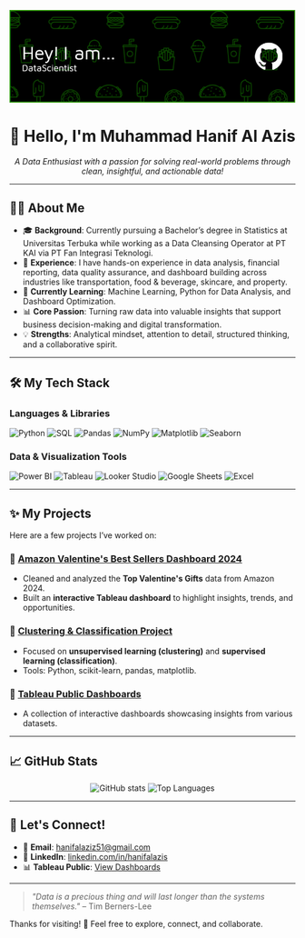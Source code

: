 ![Header Image](https://github.com/hanifalazis/hanifalazis/blob/main/github-header-image.png)

<h1 align="center">👋 Hello, I'm Muhammad Hanif Al Azis</h1>
<p align="center">
  <i>A Data Enthusiast with a passion for solving real-world problems through clean, insightful, and actionable data!</i>
</p>

---

## 🧑‍💻 About Me
- 🎓 **Background**: Currently pursuing a Bachelor’s degree in Statistics at Universitas Terbuka while working as a Data Cleansing Operator at PT KAI via PT Fan Integrasi Teknologi.
- 🧠 **Experience**: I have hands-on experience in data analysis, financial reporting, data quality assurance, and dashboard building across industries like transportation, food & beverage, skincare, and property.
- 🌱 **Currently Learning**: Machine Learning, Python for Data Analysis, and Dashboard Optimization.
- 📊 **Core Passion**: Turning raw data into valuable insights that support business decision-making and digital transformation.
- 💡 **Strengths**: Analytical mindset, attention to detail, structured thinking, and a collaborative spirit.

---

## 🛠️ My Tech Stack

### Languages & Libraries
![Python](https://img.shields.io/badge/-Python-3776AB?style=for-the-badge&logo=python&logoColor=white)
![SQL](https://img.shields.io/badge/-SQL-003B57?style=for-the-badge&logo=postgresql&logoColor=white)
![Pandas](https://img.shields.io/badge/-Pandas-150458?style=for-the-badge&logo=pandas&logoColor=white)
![NumPy](https://img.shields.io/badge/-NumPy-013243?style=for-the-badge&logo=numpy&logoColor=white)
![Matplotlib](https://img.shields.io/badge/-Matplotlib-11557C?style=for-the-badge&logo=python&logoColor=white)
![Seaborn](https://img.shields.io/badge/-Seaborn-3D646F?style=for-the-badge&logo=python&logoColor=white)

### Data & Visualization Tools
![Power BI](https://img.shields.io/badge/-PowerBI-F2C811?style=for-the-badge&logo=powerbi&logoColor=black)
![Tableau](https://img.shields.io/badge/-Tableau-E97627?style=for-the-badge&logo=tableau&logoColor=white)
![Looker Studio](https://img.shields.io/badge/-Looker%20Studio-4285F4?style=for-the-badge&logo=googleanalytics&logoColor=white)
![Google Sheets](https://img.shields.io/badge/-Google%20Sheets-34A853?style=for-the-badge&logo=googlesheets&logoColor=white)
![Excel](https://img.shields.io/badge/-Excel-217346?style=for-the-badge&logo=microsoft-excel&logoColor=white)

---

## ✨ My Projects
Here are a few projects I’ve worked on:

### 📌 [Amazon Valentine's Best Sellers Dashboard 2024](https://github.com/hanifalazis/Amazon-Valentine-Dashboard-2024)
- Cleaned and analyzed the **Top Valentine's Gifts** data from Amazon 2024.
- Built an **interactive Tableau dashboard** to highlight insights, trends, and opportunities.

### 📌 [Clustering & Classification Project](https://github.com/hanifalazis/Tugas-Proyek-Machine-Learning)
- Focused on **unsupervised learning (clustering)** and **supervised learning (classification)**.
- Tools: Python, scikit-learn, pandas, matplotlib.

### 📌 [Tableau Public Dashboards](https://public.tableau.com/app/profile/muhammad.hanif.al.azis)
- A collection of interactive dashboards showcasing insights from various datasets.

---

## 📈 GitHub Stats
<p align="center">
  <img src="https://github-readme-stats.vercel.app/api?username=hanifalazis&show_icons=true&theme=radical" alt="GitHub stats" />
  <img src="https://github-readme-stats.vercel.app/api/top-langs/?username=hanifalazis&layout=compact&theme=radical" alt="Top Languages" />
</p>

---

## 🤝 Let's Connect!
- 📧 **Email**: hanifalaziz51@gmail.com  
- 💼 **LinkedIn**: [linkedin.com/in/hanifalazis](https://www.linkedin.com/in/hanifalazis)  
- 📊 **Tableau Public**: [View Dashboards](https://public.tableau.com/app/profile/muhammad.hanif.al.azis)

---

> *"Data is a precious thing and will last longer than the systems themselves."* – Tim Berners-Lee

Thanks for visiting! 🌟 Feel free to explore, connect, and collaborate.
